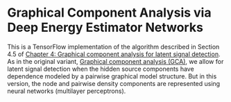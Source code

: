 # Graphical Component Analysis via Deep Energy Estimator Networks
This is a TensorFlow implementation of the algorithm described in Section 4.5 of <a href="https://github.com/nataliedoss/Thesis/blob/master/main.pdf" download>Chapter 4: Graphical component analysis for latent signal detection</a>. As in the original variant, <a href="https://github.com/nataliedoss/Graphical-component-analysis-R" download>Graphical component analysis (GCA)</a>, we allow for latent signal detection when the hidden source components have dependence modeled by a pairwise graphical model structure. But in this version, the node and pairwise density components are represented using neural networks (multilayer perceptrons). 

